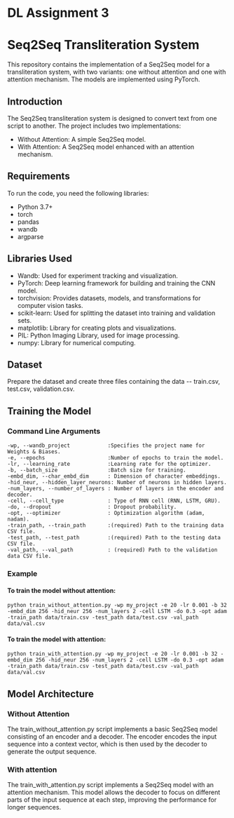 # DL Assignment 3
# Seq2Seq Transliteration System
This repository contains the implementation of a Seq2Seq model for a transliteration system, with two variants: one without attention and one with attention mechanism. The models are implemented using PyTorch.

## Introduction
The Seq2Seq transliteration system is designed to convert text from one script to another. The project includes two implementations:

- Without Attention: A simple Seq2Seq model.
- With Attention: A Seq2Seq model enhanced with an attention mechanism.

## Requirements
To run the code, you need the following libraries:
- Python 3.7+
- torch
- pandas
- wandb
- argparse
  
## Libraries Used
- Wandb: Used for experiment tracking and visualization.
- PyTorch: Deep learning framework for building and training the CNN model.
- torchvision: Provides datasets, models, and transformations for computer vision tasks.
- scikit-learn: Used for splitting the dataset into training and validation sets.
- matplotlib: Library for creating plots and visualizations.
- PIL: Python Imaging Library, used for image processing.
- numpy: Library for numerical computing.
## Dataset
Prepare the dataset and create three files containing the data -- train.csv, test.csv, validation.csv.

## Training the Model
### Command Line Arguments
```
-wp, --wandb_project            :Specifies the project name for Weights & Biases.
-e, --epochs                    :Number of epochs to train the model.
-lr, --learning_rate            :Learning rate for the optimizer.
-b, --batch_size                :Batch size for training.
-embd_dim, --char_embd_dim      : Dimension of character embeddings.
-hid_neur, --hidden_layer_neurons: Number of neurons in hidden layers.
-num_layers, --number_of_layers : Number of layers in the encoder and decoder.
-cell, --cell_type              : Type of RNN cell (RNN, LSTM, GRU).
-do, --dropout                  : Dropout probability.
-opt, --optimizer               : Optimization algorithm (adam, nadam).
-train_path, --train_path       :(required) Path to the training data CSV file.
-test_path, --test_path         :(required) Path to the testing data CSV file.
-val_path, --val_path           : (required) Path to the validation data CSV file.
```

### Example
#### To train the model without attention:
```
python train_without_attention.py -wp my_project -e 20 -lr 0.001 -b 32 -embd_dim 256 -hid_neur 256 -num_layers 2 -cell LSTM -do 0.3 -opt adam -train_path data/train.csv -test_path data/test.csv -val_path data/val.csv

```
#### To train the model with attention:
```
python train_with_attention.py -wp my_project -e 20 -lr 0.001 -b 32 -embd_dim 256 -hid_neur 256 -num_layers 2 -cell LSTM -do 0.3 -opt adam -train_path data/train.csv -test_path data/test.csv -val_path data/val.csv

```

## Model Architecture
### Without Attention
The train_without_attention.py script implements a basic Seq2Seq model consisting of an encoder and a decoder. The encoder encodes the input sequence into a context vector, which is then used by the decoder to generate the output sequence.

### With attention
The train_with_attention.py script implements a Seq2Seq model with an attention mechanism. This model allows the decoder to focus on different parts of the input sequence at each step, improving the performance for longer sequences.
